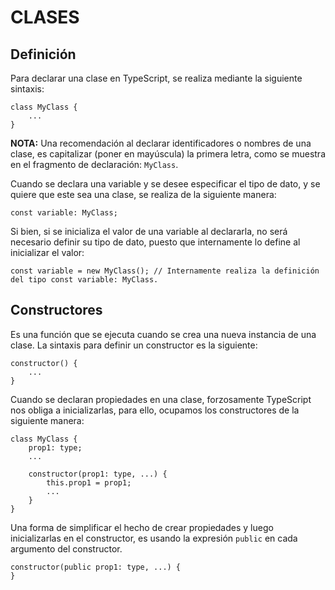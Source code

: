 # CLASES

## Definición

Para declarar una clase en TypeScript, se realiza mediante la siguiente sintaxis:

~~~
class MyClass {
    ...
}
~~~

**NOTA:** Una recomendación al declarar identificadores o nombres de una clase, es capitalizar (poner en mayúscula) la primera letra, como se muestra en el fragmento de declaración: `MyClass`.

Cuando se declara una variable y se desee especificar el tipo de dato, y se quiere que este sea una clase, se realiza de la siguiente manera:

~~~
const variable: MyClass;
~~~

Si bien, si se inicializa el valor de una variable al declararla, no será necesario definir su tipo de dato, puesto que internamente lo define al inicializar el valor:

~~~
const variable = new MyClass(); // Internamente realiza la definición del tipo const variable: MyClass.
~~~

## Constructores

Es una función que se ejecuta cuando se crea una nueva instancia de una clase. La sintaxis para definir un constructor es la siguiente:

~~~
constructor() {
    ...
}
~~~

Cuando se declaran propiedades en una clase, forzosamente TypeScript nos obliga a inicializarlas, para ello, ocupamos los constructores de la siguiente manera:

~~~
class MyClass {
    prop1: type;
    ...

    constructor(prop1: type, ...) {
        this.prop1 = prop1;
        ...
    }
}
~~~

Una forma de simplificar el hecho de crear propiedades y luego inicializarlas en el constructor, es usando la expresión `public` en cada argumento del constructor.

~~~
constructor(public prop1: type, ...) {
}
~~~